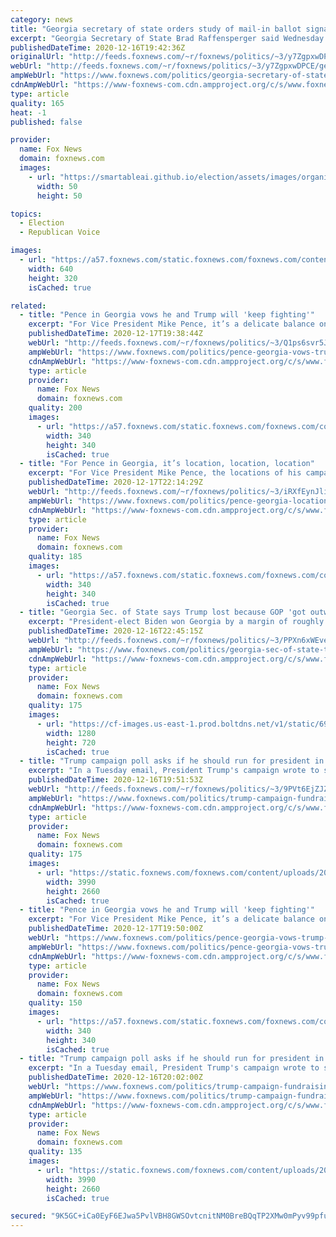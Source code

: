 ```yaml
---
category: news
title: "Georgia secretary of state orders study of mail-in ballot signatures after Trump pressure "
excerpt: "Georgia Secretary of State Brad Raffensperger said Wednesday that there will be a statewide signature match study after pressure from President Trump and his supporters."
publishedDateTime: 2020-12-16T19:42:36Z
originalUrl: "http://feeds.foxnews.com/~r/foxnews/politics/~3/y7ZgpxwDPCE/georgia-secretary-of-state-mail-in-ballot-signatures-trump-study"
webUrl: "http://feeds.foxnews.com/~r/foxnews/politics/~3/y7ZgpxwDPCE/georgia-secretary-of-state-mail-in-ballot-signatures-trump-study"
ampWebUrl: "https://www.foxnews.com/politics/georgia-secretary-of-state-mail-in-ballot-signatures-trump-study.amp"
cdnAmpWebUrl: "https://www-foxnews-com.cdn.ampproject.org/c/s/www.foxnews.com/politics/georgia-secretary-of-state-mail-in-ballot-signatures-trump-study.amp"
type: article
quality: 165
heat: -1
published: false

provider:
  name: Fox News
  domain: foxnews.com
  images:
    - url: "https://smartableai.github.io/election/assets/images/organizations/foxnews.com-50x50.jpg"
      width: 50
      height: 50

topics:
  - Election
  - Republican Voice

images:
  - url: "https://a57.foxnews.com/static.foxnews.com/foxnews.com/content/uploads/2020/12/640/320/AP20349715127433.jpg?ve=1&tl=1"
    width: 640
    height: 320
    isCached: true

related:
  - title: "Pence in Georgia vows he and Trump will 'keep fighting'"
    excerpt: "For Vice President Mike Pence, it’s a delicate balance on the Georgia Senate runoffs campaign trail."
    publishedDateTime: 2020-12-17T19:38:44Z
    webUrl: "http://feeds.foxnews.com/~r/foxnews/politics/~3/Q1ps6svr5JE/pence-georgia-vows-trump-will-keep-fighting"
    ampWebUrl: "https://www.foxnews.com/politics/pence-georgia-vows-trump-will-keep-fighting.amp"
    cdnAmpWebUrl: "https://www-foxnews-com.cdn.ampproject.org/c/s/www.foxnews.com/politics/pence-georgia-vows-trump-will-keep-fighting.amp"
    type: article
    provider:
      name: Fox News
      domain: foxnews.com
    quality: 200
    images:
      - url: "https://a57.foxnews.com/static.foxnews.com/foxnews.com/content/uploads/2019/03/340/340/PaulSteinhauser.jpg?ve=1&tl=1"
        width: 340
        height: 340
        isCached: true
  - title: "For Pence in Georgia, it’s location, location, location"
    excerpt: "For Vice President Mike Pence, the locations of his campaign stops in the Georgia Senate runoff elections may be more telling that his stump speeches at the rallies."
    publishedDateTime: 2020-12-17T22:14:29Z
    webUrl: "http://feeds.foxnews.com/~r/foxnews/politics/~3/iRXfEynJlic/pence-georgia-location-location-location"
    ampWebUrl: "https://www.foxnews.com/politics/pence-georgia-location-location-location.amp"
    cdnAmpWebUrl: "https://www-foxnews-com.cdn.ampproject.org/c/s/www.foxnews.com/politics/pence-georgia-location-location-location.amp"
    type: article
    provider:
      name: Fox News
      domain: foxnews.com
    quality: 185
    images:
      - url: "https://a57.foxnews.com/static.foxnews.com/foxnews.com/content/uploads/2019/03/340/340/PaulSteinhauser.jpg?ve=1&tl=1"
        width: 340
        height: 340
        isCached: true
  - title: "Georgia Sec. of State says Trump lost because GOP 'got outworked'"
    excerpt: "President-elect Biden won Georgia by a margin of roughly 12,000 votes."
    publishedDateTime: 2020-12-16T22:45:15Z
    webUrl: "http://feeds.foxnews.com/~r/foxnews/politics/~3/PPXn6xWEveU/georgia-sec-of-state-trump-lost-gop-outworked"
    ampWebUrl: "https://www.foxnews.com/politics/georgia-sec-of-state-trump-lost-gop-outworked.amp"
    cdnAmpWebUrl: "https://www-foxnews-com.cdn.ampproject.org/c/s/www.foxnews.com/politics/georgia-sec-of-state-trump-lost-gop-outworked.amp"
    type: article
    provider:
      name: Fox News
      domain: foxnews.com
    quality: 175
    images:
      - url: "https://cf-images.us-east-1.prod.boltdns.net/v1/static/694940094001/49a30cbd-f973-4984-aec1-a75313c3f705/3a911ff7-1e20-4a21-a2cb-162a58c9f767/1280x720/match/image.jpg"
        width: 1280
        height: 720
        isCached: true
  - title: "Trump campaign poll asks if he should run for president in 2024"
    excerpt: "In a Tuesday email, President Trump's campaign wrote to supporters asking if he should run for office again in 2024. "
    publishedDateTime: 2020-12-16T19:51:53Z
    webUrl: "http://feeds.foxnews.com/~r/foxnews/politics/~3/9PVt6EjZJZc/trump-campaign-fundraising-poll-asks-whether-trump-should-run-in-2024"
    ampWebUrl: "https://www.foxnews.com/politics/trump-campaign-fundraising-poll-asks-whether-trump-should-run-in-2024.amp"
    cdnAmpWebUrl: "https://www-foxnews-com.cdn.ampproject.org/c/s/www.foxnews.com/politics/trump-campaign-fundraising-poll-asks-whether-trump-should-run-in-2024.amp"
    type: article
    provider:
      name: Fox News
      domain: foxnews.com
    quality: 175
    images:
      - url: "https://static.foxnews.com/foxnews.com/content/uploads/2020/12/AP20348035939365.jpg"
        width: 3990
        height: 2660
        isCached: true
  - title: "Pence in Georgia vows he and Trump will 'keep fighting'"
    excerpt: "For Vice President Mike Pence, it’s a delicate balance on the Georgia Senate runoffs campaign trail. But Pence – aiming to energize Trump supporters and other Republicans to vote for GOP Sens. David Perdue and Kelly Loeffler in contests that will be won by the party that does a better job turning out its base – vowed that \"we’re going to keep fighting,"
    publishedDateTime: 2020-12-17T19:50:00Z
    webUrl: "https://www.foxnews.com/politics/pence-georgia-vows-trump-will-keep-fighting"
    ampWebUrl: "https://www.foxnews.com/politics/pence-georgia-vows-trump-will-keep-fighting.amp"
    cdnAmpWebUrl: "https://www-foxnews-com.cdn.ampproject.org/c/s/www.foxnews.com/politics/pence-georgia-vows-trump-will-keep-fighting.amp"
    type: article
    provider:
      name: Fox News
      domain: foxnews.com
    quality: 150
    images:
      - url: "https://a57.foxnews.com/static.foxnews.com/foxnews.com/content/uploads/2019/03/340/340/PaulSteinhauser.jpg?ve=1&tl=1"
        width: 340
        height: 340
        isCached: true
  - title: "Trump campaign poll asks if he should run for president in 2024"
    excerpt: "In a Tuesday email, President Trump's campaign wrote to supporters asking if he should run for office again in 2024."
    publishedDateTime: 2020-12-16T20:02:00Z
    webUrl: "https://www.foxnews.com/politics/trump-campaign-fundraising-poll-asks-whether-trump-should-run-in-2024"
    ampWebUrl: "https://www.foxnews.com/politics/trump-campaign-fundraising-poll-asks-whether-trump-should-run-in-2024.amp"
    cdnAmpWebUrl: "https://www-foxnews-com.cdn.ampproject.org/c/s/www.foxnews.com/politics/trump-campaign-fundraising-poll-asks-whether-trump-should-run-in-2024.amp"
    type: article
    provider:
      name: Fox News
      domain: foxnews.com
    quality: 135
    images:
      - url: "https://static.foxnews.com/foxnews.com/content/uploads/2020/12/AP20348035939365.jpg"
        width: 3990
        height: 2660
        isCached: true

secured: "9K5GC+iCa0EyF6EJwa5PvlVBH8GWSOvtcnitNM0BreBQqTP2XMw0mPyv99pfuETGPTR/e5ZV4M8yrIPgq6QuyJKTX4pjz3YSyukJdySBTY7EpSDA2K9JTWG9gQE53QWJRAV+aaQ3iFFGgDk/tOpwhMlUsnRUaqzJvgXdoz+yBmz62bZxhoDp08Ch9ImC68twYH7mTTFin91d2vKTkLOIjUKODWhBYfa4BihDdcg+PjuuDbwuHxr9KoESo/bGrMYfryyhOxHPX4h2hiKAgam/S9mlHVRaHPAs6rzDAAHprcLtKB/CV4f6sHLlHLViTAMeyyuvIejKn5IUXFmDmVZZcVcoGKloRnz0Z7NgqMnuyDU=;zzXqCHolxAG1UrAu3S+8pw=="
---
```


